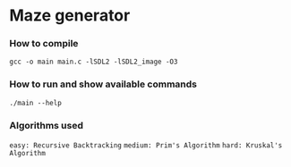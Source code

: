 # Maze generator

### How to compile

`gcc -o main main.c -lSDL2 -lSDL2_image -O3`

### How to run and show available commands

`./main --help`

### Algorithms used

`easy: Recursive Backtracking`
`medium: Prim's Algorithm`
`hard: Kruskal's Algorithm`
